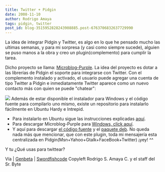 ```yaml
---
title: Twitter + Pidgin
date: 2008-11-10
author: Rodrigo Amaya
tags: pidgin, twitter
post_id: blog-3515952828243908885.post-6763706832637729990
---
```


La idea de integrar Pidgin y Twitter, es algo en lo que he pensado mucho las ultimas semanas, y para mi sorpresa (y casi como siempre sucede), alguien se puso manos a la obra y creo un plugin(complemento) para cumplir la tarea.

Dicho proyecto se llama: [Microblog-Purple](http://code.google.com/p/microblog-purple/). La idea del proyecto es dotar a las librerías de Pidgin el soporte para integrarse con Twitter. Con el complemento instalado y activado, el usuario puede agregar una cuenta de tipo Twitter a Pidgin e inmediatamente Twitter aparece como un nuevo contacto más con quien se puede "chatear":

[![](http://1.bp.blogspot.com/_ayvorITawE4/SRhHVLoWD3I/AAAAAAAABaI/P2zJJ6bh4uc/s320/pidgintwitt.png)](http://1.bp.blogspot.com/_ayvorITawE4/SRhHVLoWD3I/AAAAAAAABaI/P2zJJ6bh4uc/s1600-h/pidgintwitt.png) Además de estar disponible el instalador para Windows y el código fuente para compilarlo uno mismo, existe un repositorio para instalarlo fácilmente en Ubuntu Hardy e Intrepid.

- Para instalarlo en Ubuntu sigue las instrucciones explicadas [aquí](http://www.genbeta.com/2008/11/10-microblog-purple-twitter-integrado-en-pidgin).
- Para descargar Microblog-Purple para [Windows, click aquí](http://code.google.com/p/microblog-purple/).
- Y aquí para descargar [el código fuente](http://code.google.com/p/microblog-purple/) y el [paquete deb](http://code.google.com/p/microblog-purple/downloads/detail?name=pidgin-microblog_0.1-1%7Egetdeb1_i386.deb&can=2&q=).
No queda nada más que mencionar, que con este plugin, toda mi mensajería esta centralizada en Pidgin(Msn+Yahoo+Gtalk+FaceBook+Twitter) ¡yey! ^^

Y tu ¿Qué usas para twittear?

Vía | [Genbeta](http://www.genbeta.com/2008/11/10-microblog-purple-twitter-integrado-en-pidgin) | [Swordfishcode](http://swordfishcode.com/2008/11/como-usar-twitter-desde-pidgin/#comment-580) Copyleft Rodrigo S. Amaya C. y el staff del Sr. Byte